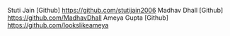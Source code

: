Stuti Jain [Github] https://github.com/stutijain2006
Madhav Dhall [Github] https://github.com/MadhavDhall
Ameya Gupta [Github]  https://github.com/lookslikeameya